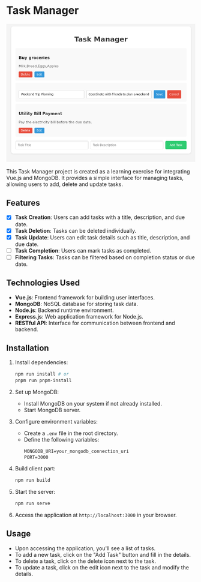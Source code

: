 # Task Manager

![](./screen.png)

This Task Manager project is created as a learning exercise for integrating Vue.js and MongoDB. It provides a simple interface for managing tasks, allowing users to add, delete and update tasks.

## Features

- [X] **Task Creation**: Users can add tasks with a title, description, and due date.
- [X] **Task Deletion**: Tasks can be deleted individually.
- [X] **Task Update**: Users can edit task details such as title, description, and due date.
- [ ] **Task Completion**: Users can mark tasks as completed.
- [ ] **Filtering Tasks**: Tasks can be filtered based on completion status or due date.

## Technologies Used

- **Vue.js**: Frontend framework for building user interfaces.
- **MongoDB**: NoSQL database for storing task data.
- **Node.js**: Backend runtime environment.
- **Express.js**: Web application framework for Node.js.
- **RESTful API**: Interface for communication between frontend and backend.

## Installation

1. Install dependencies:

   ```bash
   npm run install # or
   pnpm run pnpm-install
   ```

2. Set up MongoDB:
   - Install MongoDB on your system if not already installed.
   - Start MongoDB server.

3. Configure environment variables:
   - Create a `.env` file in the root directory.
   - Define the following variables:
     ```
     MONGODB_URI=your_mongodb_connection_uri
     PORT=3000
     ```
4. Build client part:
    
    ```bash
    npm run build
    ```

5. Start the server:

   ```bash
   npm run serve
   ```

5. Access the application at `http://localhost:3000` in your browser.

## Usage

- Upon accessing the application, you'll see a list of tasks.
- To add a new task, click on the "Add Task" button and fill in the details.
- To delete a task, click on the delete icon next to the task.
- To update a task, click on the edit icon next to the task and modify the details.
